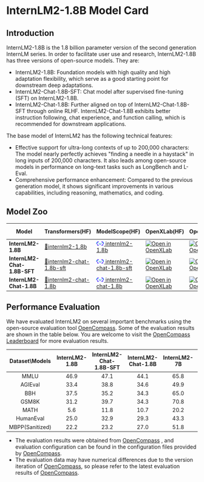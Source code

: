 # InternLM2-1.8B Model Card

## Introduction

InternLM2-1.8B is the 1.8 billion parameter version of the second generation InternLM series. In order to facilitate user use and research, InternLM2-1.8B has three versions of open-source models. They are:

- InternLM2-1.8B: Foundation models with high quality and high adaptation flexibility, which serve as a good starting point for downstream deep adaptations.
- InternLM2-Chat-1.8B-SFT: Chat model after supervised fine-tuning (SFT) on InternLM2-1.8B. 
- InternLM2-Chat-1.8B: Further aligned on top of InternLM2-Chat-1.8B-SFT through online RLHF. InternLM2-Chat-1.8B exhibits better instruction following, chat experience, and function calling, which is recommended for downstream applications.

The base model of InternLM2 has the following technical features:

- Effective support for ultra-long contexts of up to 200,000 characters: The model nearly perfectly achieves "finding a needle in a haystack" in long inputs of 200,000 characters. It also leads among open-source models in performance on long-text tasks such as LongBench and L-Eval.
- Comprehensive performance enhancement: Compared to the previous generation model, it shows significant improvements in various capabilities, including reasoning, mathematics, and coding.

## Model Zoo

| Model                      | Transformers(HF)                           | ModelScope(HF)                           | OpenXLab(HF)                           | OpenXLab(Origin)                           | Release Date |
| -------------------------- | ------------------------------------------ | ---------------------------------------- | -------------------------------------- | ------------------------------------------ | ------------ |
| **InternLM2-1.8B**     | [🤗internlm2-1.8b](https://huggingface.co/internlm/internlm2-1_8b) | [<img src="./assets/modelscope_logo.png" width="20px" /> internlm2-1.8b](https://www.modelscope.cn/models/Shanghai_AI_Laboratory/internlm2-1_8b/summary) | [![Open in OpenXLab](https://cdn-static.openxlab.org.cn/header/openxlab_models.svg)](https://openxlab.org.cn/models/detail/OpenLMLab/internlm2-base-1.8b) | [![Open in OpenXLab](https://cdn-static.openxlab.org.cn/header/openxlab_models.svg)](https://openxlab.org.cn/models/detail/OpenLMLab/internlm2-base-1.8b-original) | 2024-01-31   |
| **InternLM2-Chat-1.8B-SFT**          | [🤗internlm2-chat-1.8b-sft](https://huggingface.co/internlm/internlm2-chat-1_8b-sft) | [<img src="./assets/modelscope_logo.png" width="20px" /> internlm2-chat-1.8b-sft](https://www.modelscope.cn/models/Shanghai_AI_Laboratory/internlm2-chat-1_8b-sft/summary) | [![Open in OpenXLab](https://cdn-static.openxlab.org.cn/header/openxlab_models.svg)](https://openxlab.org.cn/models/detail/OpenLMLab/internlm2-chat-1.8b-sft) | [![Open in OpenXLab](https://cdn-static.openxlab.org.cn/header/openxlab_models.svg)](https://openxlab.org.cn/models/detail/OpenLMLab/internlm2-chat-1.8b-sft-original) | 2024-01-31   |
| **InternLM2-Chat-1.8B**          | [🤗internlm2-chat-1.8b](https://huggingface.co/internlm/internlm2-chat-1_8b) | [<img src="./assets/modelscope_logo.png" width="20px" /> internlm2-chat-1.8b](https://www.modelscope.cn/models/Shanghai_AI_Laboratory/internlm2-chat-1_8b/summary) | [![Open in OpenXLab](https://cdn-static.openxlab.org.cn/header/openxlab_models.svg)](https://openxlab.org.cn/models/detail/OpenLMLab/internlm2-chat-1.8b) | [![Open in OpenXLab](https://cdn-static.openxlab.org.cn/header/openxlab_models.svg)](https://openxlab.org.cn/models/detail/OpenLMLab/internlm2-chat-1.8b-original) | 2024-02-19   |

## Performance Evaluation

We have evaluated InternLM2 on several important benchmarks using the open-source evaluation tool [OpenCompass](https://github.com/open-compass/opencompass). Some of the evaluation results are shown in the table below. You are welcome to visit the [OpenCompass Leaderboard](https://opencompass.org.cn/rank) for more evaluation results.

| Dataset\Models | InternLM2-1.8B | InternLM2-Chat-1.8B-SFT | InternLM2-Chat-1.8B | InternLM2-7B | InternLM2-Chat-7B |
| :---: | :---: | :---: | :---: | :---: | :---: |
| MMLU | 46.9 | 47.1 | 44.1 | 65.8 | 63.7 |
| AGIEval | 33.4 | 38.8 | 34.6 | 49.9 | 47.2 |
| BBH | 37.5 | 35.2 | 34.3 | 65.0 | 61.2 |
| GSM8K | 31.2 | 39.7 | 34.3 | 70.8 | 70.7 |
| MATH | 5.6 | 11.8 | 10.7 | 20.2 | 23.0 |
| HumanEval | 25.0 | 32.9 | 29.3 | 43.3 | 59.8 |
| MBPP(Sanitized) | 22.2 | 23.2 | 27.0 | 51.8 | 51.4 |


- The evaluation results were obtained from [OpenCompass](https://github.com/open-compass/opencompass) , and evaluation configuration can be found in the configuration files provided by [OpenCompass](https://github.com/open-compass/opencompass). 
- The evaluation data may have numerical differences due to the version iteration of [OpenCompass](https://github.com/open-compass/opencompass), so please refer to the latest evaluation results of [OpenCompass](https://github.com/open-compass/opencompass).
